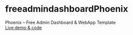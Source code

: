 # freeadmindashboardPhoenix
Phoenix – Free Admin Dashboard &amp; WebApp Template<br>
[Live demo & code
](https://therichpost.com/phoenix-free-admin-dashboard-webapp-template/)
